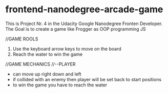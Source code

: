 frontend-nanodegree-arcade-game
===============================
This is Project Nr. 4 in the Udacity Google Nanodegree Fronten Developer.
The Goal is to create a game like Frogger as OOP programming JS

//GAME ROOLS
1. Use the keyboard arrow keys to move on the board
2. Reach the water to win the game

//GAME MECHANICS
//--PLAYER
- can move up right down and left
- if collided with an enemy then player will be set back to start positions
- to win the game you have to reach the water

